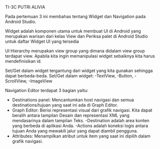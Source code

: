 TI-3C PUTRI ALIVIA

Pada pertemuan 3 ini membahas tentang Widget dan Navigation pada Android Studio.

Widget adalah komponen utama untuk membuat UI di Android yang merupakan warisan dari kelas View dan Periksa palet di Android Studio untuk daftar Widget UI yang tersedia

UI Hierarchy merupakan view group yang dimana didalam view group terdapat view. Apabila kita ingin memanipulasi widget sebaiknya kita harus mendefinisikan id.

Set/Get dalam widget tergantung dari widget yang kita gunakan sehingga dapat berbeda-beda. Set/Get dalam widget:
-TextView,
-Button,
-ScrollView,
-ImageView

Navigation Editor terdapat 3 bagian yaitu:
- Destinations panel: Mencantumkan host navigasi dan semua destinations/tujuan yang saat ini ada di Graph Editor.
- Graph Editor: Berisi representasi visual dari grafik navigasi. Kita dapat beralih antara tampilan Desain dan representasi XML yang mendasarinya dalam tampilan Teks.
-Destination adalah area konten yang berbeda di aplikasi Anda.
-Actions adalah koneksi logis antara tujuan Anda yang mewakili jalur yang dapat diambil pengguna.
- Attributes: Menampilkan atribut untuk item yang saat ini dipilih dalam grafik navigasi.
